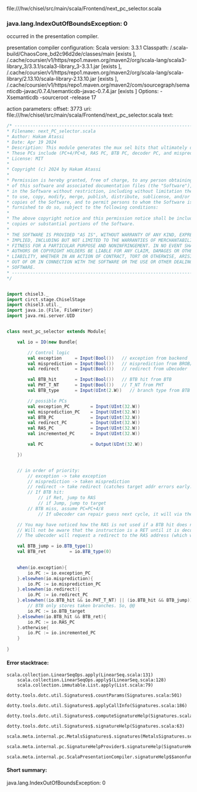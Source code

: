 file://<WORKSPACE>/hw/chisel/src/main/scala/Frontend/next_pc_selector.scala
### java.lang.IndexOutOfBoundsException: 0

occurred in the presentation compiler.

presentation compiler configuration:
Scala version: 3.3.1
Classpath:
<WORKSPACE>/.scala-build/ChaosCore_bd2c96d2de/classes/main [exists ], <HOME>/.cache/coursier/v1/https/repo1.maven.org/maven2/org/scala-lang/scala3-library_3/3.3.1/scala3-library_3-3.3.1.jar [exists ], <HOME>/.cache/coursier/v1/https/repo1.maven.org/maven2/org/scala-lang/scala-library/2.13.10/scala-library-2.13.10.jar [exists ], <HOME>/.cache/coursier/v1/https/repo1.maven.org/maven2/com/sourcegraph/semanticdb-javac/0.7.4/semanticdb-javac-0.7.4.jar [exists ]
Options:
-Xsemanticdb -sourceroot <WORKSPACE> -release 17


action parameters:
offset: 3773
uri: file://<WORKSPACE>/hw/chisel/src/main/scala/Frontend/next_pc_selector.scala
text:
```scala
/* ------------------------------------------------------------------------------------
* Filename: next_PC_selector.scala
* Author: Hakam Atassi
* Date: Apr 19 2024
* Description: This module generates the mux sel bits that ultimately decide which of the many generated PCs to take.
* These PCs include (PC+4/PC+8, RAS PC, BTB PC, decoder PC, and misprediction PC, and exception PC)
* License: MIT
*
* Copyright (c) 2024 by Hakam Atassi
*
* Permission is hereby granted, free of charge, to any person obtaining a copy
* of this software and associated documentation files (the "Software"), to deal
* in the Software without restriction, including without limitation the rights
* to use, copy, modify, merge, publish, distribute, sublicense, and/or sell
* copies of the Software, and to permit persons to whom the Software is
* furnished to do so, subject to the following conditions:
* 
* The above copyright notice and this permission notice shall be included in all
* copies or substantial portions of the Software.
*
* THE SOFTWARE IS PROVIDED "AS IS", WITHOUT WARRANTY OF ANY KIND, EXPRESS OR
* IMPLIED, INCLUDING BUT NOT LIMITED TO THE WARRANTIES OF MERCHANTABILITY,
* FITNESS FOR A PARTICULAR PURPOSE AND NONINFRINGEMENT. IN NO EVENT SHALL THE
* AUTHORS OR COPYRIGHT HOLDERS BE LIABLE FOR ANY CLAIM, DAMAGES OR OTHER
* LIABILITY, WHETHER IN AN ACTION OF CONTRACT, TORT OR OTHERWISE, ARISING FROM,
* OUT OF OR IN CONNECTION WITH THE SOFTWARE OR THE USE OR OTHER DEALINGS IN THE
* SOFTWARE.
* ------------------------------------------------------------------------------------ 
*/


import chisel3._
import circt.stage.ChiselStage
import chisel3.util._
import java.io.{File, FileWriter}
import java.rmi.server.UID


class next_pc_selector extends Module{

    val io = IO(new Bundle{

        // Control logic
        val exception     = Input(Bool())   // exception from backend
        val misprediction = Input(Bool())   // misprediction from BROB/backend
        val redirect      = Input(Bool())   // redirect from uDecoder

        val BTB_hit       = Input(Bool())   // BTB hit from BTB
        val PHT_T_NT      = Input(Bool())   // T_NT from PHT
        val BTB_type      = Input(UInt(2.W))   // branch type from BTB

        // possible PCs
        val exception_PC        = Input(UInt(32.W))
        val misprediction_PC    = Input(UInt(32.W))
        val BTB_PC              = Input(UInt(32.W))
        val redirect_PC         = Input(UInt(32.W))
        val RAS_PC              = Input(UInt(32.W))
        val incremented_PC      = Input(UInt(32.W))

        val PC                  = Output(UInt(32.W))

    })


    // in order of priority:
        // exception -> take exception 
        // misprediction -> taken misprediction
        // redirect -> take redirect (catches target addr errors early. Comes from uDecoder)
        // If BTB hit:
            // if Ret, jump to RAS
            // if Jump, jump to target
        // BTB miss, assume PC=PC+4/8
            // If uDecoder can repair guess next cycle, it will via the redirect PC

    // You may have noticed how the RAS is not used if a BTB hit does not occur. That is because the BP structures
    // Will not be aware that the instruction is a RET until it is decoded 1 cycle later. When that happens, 
    // The uDecoder will request a redirect to the RAS address (which will be the RAS TOS)

    val BTB_jump = io.BTB_type(1)
    val BTB_ret         = io.BTB_type(0)

    
    when(io.exception){
        io.PC := io.exception_PC
    }.elsewhen(io.misprediction){
        io.PC := io.misprediction_PC
    }.elsewhen(io.redirect){
        io.PC := io.redirect_PC
    }.elsewhen((io.BTB_hit && io.PHT_T_NT) || (io.BTB_hit && BTB_jump)){   
        // BTB only stores taken branches. So, @@
        io.PC := io.BTB_target
    }.elsewhen(io.BTB_hit && BTB_ret){
        io.PC := io.RAS_PC
    }.otherwise{
        io.PC := io.incremented_PC
    }
        
}
```



#### Error stacktrace:

```
scala.collection.LinearSeqOps.apply(LinearSeq.scala:131)
	scala.collection.LinearSeqOps.apply$(LinearSeq.scala:128)
	scala.collection.immutable.List.apply(List.scala:79)
	dotty.tools.dotc.util.Signatures$.countParams(Signatures.scala:501)
	dotty.tools.dotc.util.Signatures$.applyCallInfo(Signatures.scala:186)
	dotty.tools.dotc.util.Signatures$.computeSignatureHelp(Signatures.scala:94)
	dotty.tools.dotc.util.Signatures$.signatureHelp(Signatures.scala:63)
	scala.meta.internal.pc.MetalsSignatures$.signatures(MetalsSignatures.scala:17)
	scala.meta.internal.pc.SignatureHelpProvider$.signatureHelp(SignatureHelpProvider.scala:51)
	scala.meta.internal.pc.ScalaPresentationCompiler.signatureHelp$$anonfun$1(ScalaPresentationCompiler.scala:414)
```
#### Short summary: 

java.lang.IndexOutOfBoundsException: 0